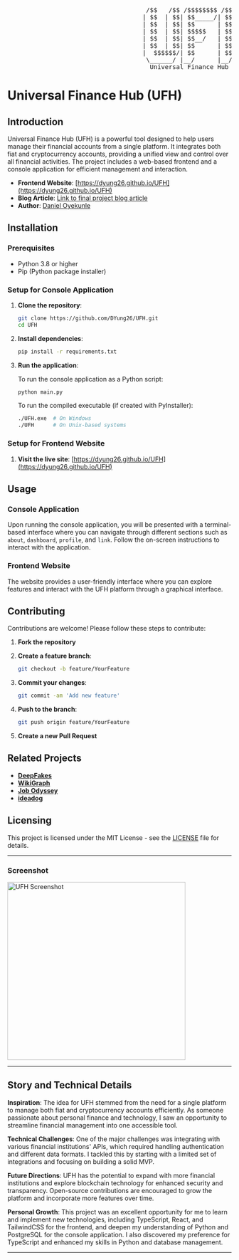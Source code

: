 <pre>
                                     /$$   /$$ /$$$$$$$$ /$$   /$$
                                    | $$  | $$| $$_____/| $$  | $$
                                    | $$  | $$| $$      | $$  | $$
                                    | $$  | $$| $$$$$   | $$$$$$$$
                                    | $$  | $$| $$__/   | $$__  $$
                                    | $$  | $$| $$      | $$  | $$
                                    |  $$$$$$/| $$      | $$  | $$
                                     \______/ |__/      |__/  |__/
                                      Universal Finance Hub (UFH)
</pre>
# Universal Finance Hub (UFH)
## Introduction

Universal Finance Hub (UFH) is a powerful tool designed to help users manage their financial accounts from a single platform. It integrates both fiat and cryptocurrency accounts, providing a unified view and control over all financial activities. The project includes a web-based frontend and a console application for efficient management and interaction.

- **Frontend Website**: [https://dyung26.github.io/UFH](https://dyung26.github.io/UFH)
- **Blog Article**: [Link to final project blog article]()
- **Author**: [Daniel Oyekunle](https://www.linkedin.com/in/daniel-oyekunle/)

## Installation

### Prerequisites

- Python 3.8 or higher
- Pip (Python package installer)

### Setup for Console Application

1. **Clone the repository**:

   ```bash
   git clone https://github.com/DYung26/UFH.git
   cd UFH
   ```

2. **Install dependencies**:

   ```bash
   pip install -r requirements.txt
   ```

3. **Run the application**:

   To run the console application as a Python script:

   ```bash
   python main.py
   ```

   To run the compiled executable (if created with PyInstaller):

   ```bash
   ./UFH.exe  # On Windows
   ./UFH      # On Unix-based systems
   ```

### Setup for Frontend Website

1. **Visit the live site**: [https://dyung26.github.io/UFH](https://dyung26.github.io/UFH)

## Usage

### Console Application

Upon running the console application, you will be presented with a terminal-based interface where you can navigate through different sections such as `about`, `dashboard`, `profile`, and `link`. Follow the on-screen instructions to interact with the application.

### Frontend Website

The website provides a user-friendly interface where you can explore features and interact with the UFH platform through a graphical interface.

## Contributing

Contributions are welcome! Please follow these steps to contribute:

1. **Fork the repository**
2. **Create a feature branch**:
   
   ```bash
   git checkout -b feature/YourFeature
   ```

3. **Commit your changes**:

   ```bash
   git commit -am 'Add new feature'
   ```

4. **Push to the branch**:

   ```bash
   git push origin feature/YourFeature
   ```

5. **Create a new Pull Request**

## Related Projects

- **[DeepFakes](https://github.com/username/DeepFakes)**
- **[WikiGraph](https://github.com/username/WikiGraph)**
- **[Job Odyssey](https://github.com/username/Job-Odyssey)**
- **[ideadog](https://github.com/username/ideadog)**

## Licensing

This project is licensed under the MIT License - see the [LICENSE](LICENSE) file for details.

---

### Screenshot

<!--![UFH Screenshot](https://drive.google.com/uc?export=view&id=1aDO8kd46WApZFEotYlgojQO1EUV2B-uy)-->
<img src="https://drive.google.com/uc?export=view&id=1aDO8kd46WApZFEotYlgojQO1EUV2B-uy" alt="UFH Screenshot" width="400"/>

---

## Story and Technical Details

**Inspiration**: The idea for UFH stemmed from the need for a single platform to manage both fiat and cryptocurrency accounts efficiently. As someone passionate about personal finance and technology, I saw an opportunity to streamline financial management into one accessible tool.

**Technical Challenges**: One of the major challenges was integrating with various financial institutions' APIs, which required handling authentication and different data formats. I tackled this by starting with a limited set of integrations and focusing on building a solid MVP. 

**Future Directions**: UFH has the potential to expand with more financial institutions and explore blockchain technology for enhanced security and transparency. Open-source contributions are encouraged to grow the platform and incorporate more features over time.

**Personal Growth**: This project was an excellent opportunity for me to learn and implement new technologies, including TypeScript, React, and TailwindCSS for the frontend, and deepen my understanding of Python and PostgreSQL for the console application. I also discovered my preference for TypeScript and enhanced my skills in Python and database management.

---

